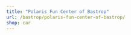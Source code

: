 ```yaml
---
title: "Polaris Fun Center of Bastrop"
url: /bastrop/polaris-fun-center-of-bastrop/
shop: car
---
```

